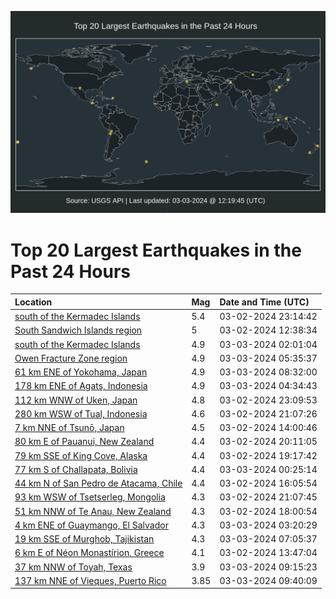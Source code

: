 ![Map](./map.png)

# Top 20 Largest Earthquakes in the Past 24 Hours

| Location | Mag | Date and Time (UTC) |
|:---|:---|:---|
| [south of the Kermadec Islands](https://earthquake.usgs.gov/earthquakes/eventpage/us6000mgdc) | 5.4 | 03-02-2024 23:14:42 |
| [South Sandwich Islands region](https://earthquake.usgs.gov/earthquakes/eventpage/us6000mgb3) | 5 | 03-02-2024 12:38:34 |
| [south of the Kermadec Islands](https://earthquake.usgs.gov/earthquakes/eventpage/us6000mgdt) | 4.9 | 03-03-2024 02:01:04 |
| [Owen Fracture Zone region](https://earthquake.usgs.gov/earthquakes/eventpage/us6000mget) | 4.9 | 03-03-2024 05:35:37 |
| [61 km ENE of Yokohama, Japan](https://earthquake.usgs.gov/earthquakes/eventpage/us6000mgfj) | 4.9 | 03-03-2024 08:32:00 |
| [178 km ENE of Agats, Indonesia](https://earthquake.usgs.gov/earthquakes/eventpage/us6000mgel) | 4.9 | 03-03-2024 04:34:43 |
| [112 km WNW of Uken, Japan](https://earthquake.usgs.gov/earthquakes/eventpage/us6000mgd9) | 4.8 | 03-02-2024 23:09:53 |
| [280 km WSW of Tual, Indonesia](https://earthquake.usgs.gov/earthquakes/eventpage/us6000mgct) | 4.6 | 03-02-2024 21:07:26 |
| [7 km NNE of Tsunō, Japan](https://earthquake.usgs.gov/earthquakes/eventpage/us6000mgba) | 4.5 | 03-02-2024 14:00:46 |
| [80 km E of Pauanui, New Zealand](https://earthquake.usgs.gov/earthquakes/eventpage/us6000mgcp) | 4.4 | 03-02-2024 20:11:05 |
| [79 km SSE of King Cove, Alaska](https://earthquake.usgs.gov/earthquakes/eventpage/us6000mgch) | 4.4 | 03-02-2024 19:17:42 |
| [77 km S of Challapata, Bolivia](https://earthquake.usgs.gov/earthquakes/eventpage/us6000mgdl) | 4.4 | 03-03-2024 00:25:14 |
| [44 km N of San Pedro de Atacama, Chile](https://earthquake.usgs.gov/earthquakes/eventpage/us6000mgbw) | 4.4 | 03-02-2024 16:05:54 |
| [93 km WSW of Tsetserleg, Mongolia](https://earthquake.usgs.gov/earthquakes/eventpage/us6000mgcu) | 4.3 | 03-02-2024 21:07:45 |
| [51 km NNW of Te Anau, New Zealand](https://earthquake.usgs.gov/earthquakes/eventpage/us6000mgcd) | 4.3 | 03-02-2024 18:00:54 |
| [4 km ENE of Guaymango, El Salvador](https://earthquake.usgs.gov/earthquakes/eventpage/us6000mge6) | 4.3 | 03-03-2024 03:20:29 |
| [19 km SSE of Murghob, Tajikistan](https://earthquake.usgs.gov/earthquakes/eventpage/us6000mgf6) | 4.3 | 03-03-2024 07:05:37 |
| [6 km E of Néon Monastírion, Greece](https://earthquake.usgs.gov/earthquakes/eventpage/us6000mgb8) | 4.1 | 03-02-2024 13:47:04 |
| [37 km NNW of Toyah, Texas](https://earthquake.usgs.gov/earthquakes/eventpage/tx2024ejzm) | 3.9 | 03-03-2024 09:15:23 |
| [137 km NNE of Vieques, Puerto Rico](https://earthquake.usgs.gov/earthquakes/eventpage/pr2024063001) | 3.85 | 03-03-2024 09:40:09 |
